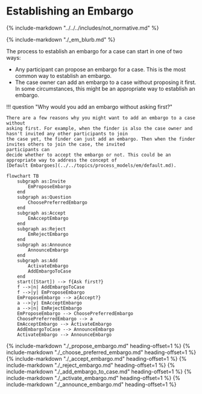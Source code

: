 # Establishing an Embargo

{% include-markdown "../../../includes/not_normative.md" %}

{% include-markdown "./_em_blurb.md" %}

The process to establish an embargo for a case can start in
one of two ways:

- Any participant can propose an embargo for a case. This is the most common
  way to establish an embargo.
- The case owner can add an embargo to a case without proposing it first. In some circumstances, this might be an
  appropriate way to establish an embargo.

!!! question "Why would you add an embargo without asking first?"

    There are a few reasons why you might want to add an embargo to a case without
    asking first. For example, when the finder is also the case owner and hasn't invited any other participants to join
    the case yet, the finder can just add an embargo. Then when the finder invites others to join the case, the invited
    participants can
    decide whether to accept the embargo or not. This could be an appropriate way to address the concept of
    [Default Embargoes](../../topics/process_models/em/default.md).

```mermaid
flowchart TB
    subgraph as:Invite
        EmProposeEmbargo
    end
    subgraph as:Question
        ChoosePreferredEmbargo
    end
    subgraph as:Accept
        EmAcceptEmbargo
    end
    subgraph as:Reject
        EmRejectEmbargo
    end
    subgraph as:Announce
        AnnounceEmbargo
    end
    subgraph as:Add
        ActivateEmbargo
        AddEmbargoToCase
    end
    start([Start]) --> f{Ask first?}
    f -->|n| AddEmbargoToCase
    f -->|y| EmProposeEmbargo
    EmProposeEmbargo --> a{Accept?}
    a -->|y| EmAcceptEmbargo
    a -->|n| EmRejectEmbargo
    EmProposeEmbargo --> ChoosePreferredEmbargo
    ChoosePreferredEmbargo --> a
    EmAcceptEmbargo --> ActivateEmbargo
    AddEmbargoToCase --> AnnounceEmbargo
    ActivateEmbargo --> AnnounceEmbargo
```

{% include-markdown "./_propose_embargo.md" heading-offset=1 %}
{% include-markdown "./_choose_preferred_embargo.md" heading-offset=1 %}
{% include-markdown "./_accept_embargo.md" heading-offset=1 %}
{% include-markdown "./_reject_embargo.md" heading-offset=1 %}
{% include-markdown "./_add_embargo_to_case.md" heading-offset=1 %}
{% include-markdown "./_activate_embargo.md" heading-offset=1 %}
{% include-markdown "./_announce_embargo.md" heading-offset=1 %}
